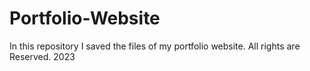 # Portfolio-Website
In this repository I saved the files of my portfolio website.
All rights are Reserved. 2023
